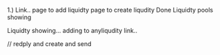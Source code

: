 1.) Link..
page to add liquidty 
page to create liqudity  Done
Liquidty pools showing 


Liquidty showing...
adding to anyliqudity
link..




// redply and create  and send 
